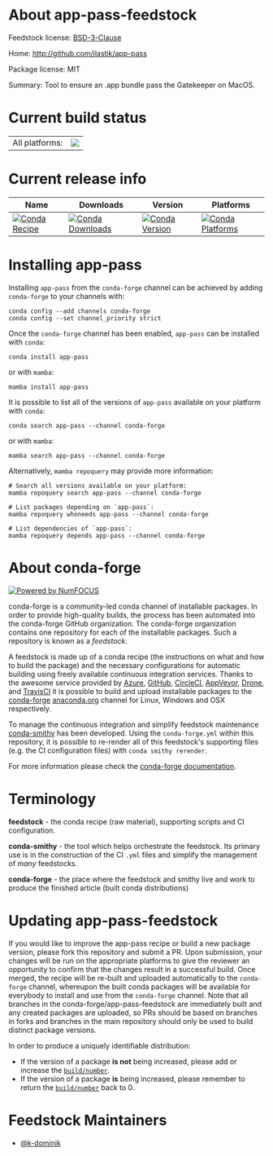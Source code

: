 About app-pass-feedstock
========================

Feedstock license: [BSD-3-Clause](https://github.com/conda-forge/app-pass-feedstock/blob/main/LICENSE.txt)

Home: http://github.com/ilastik/app-pass

Package license: MIT

Summary: Tool to ensure an .app bundle pass the Gatekeeper on MacOS.

Current build status
====================


<table><tr><td>All platforms:</td>
    <td>
      <a href="https://dev.azure.com/conda-forge/feedstock-builds/_build/latest?definitionId=25524&branchName=main">
        <img src="https://dev.azure.com/conda-forge/feedstock-builds/_apis/build/status/app-pass-feedstock?branchName=main">
      </a>
    </td>
  </tr>
</table>

Current release info
====================

| Name | Downloads | Version | Platforms |
| --- | --- | --- | --- |
| [![Conda Recipe](https://img.shields.io/badge/recipe-app--pass-green.svg)](https://anaconda.org/conda-forge/app-pass) | [![Conda Downloads](https://img.shields.io/conda/dn/conda-forge/app-pass.svg)](https://anaconda.org/conda-forge/app-pass) | [![Conda Version](https://img.shields.io/conda/vn/conda-forge/app-pass.svg)](https://anaconda.org/conda-forge/app-pass) | [![Conda Platforms](https://img.shields.io/conda/pn/conda-forge/app-pass.svg)](https://anaconda.org/conda-forge/app-pass) |

Installing app-pass
===================

Installing `app-pass` from the `conda-forge` channel can be achieved by adding `conda-forge` to your channels with:

```
conda config --add channels conda-forge
conda config --set channel_priority strict
```

Once the `conda-forge` channel has been enabled, `app-pass` can be installed with `conda`:

```
conda install app-pass
```

or with `mamba`:

```
mamba install app-pass
```

It is possible to list all of the versions of `app-pass` available on your platform with `conda`:

```
conda search app-pass --channel conda-forge
```

or with `mamba`:

```
mamba search app-pass --channel conda-forge
```

Alternatively, `mamba repoquery` may provide more information:

```
# Search all versions available on your platform:
mamba repoquery search app-pass --channel conda-forge

# List packages depending on `app-pass`:
mamba repoquery whoneeds app-pass --channel conda-forge

# List dependencies of `app-pass`:
mamba repoquery depends app-pass --channel conda-forge
```


About conda-forge
=================

[![Powered by
NumFOCUS](https://img.shields.io/badge/powered%20by-NumFOCUS-orange.svg?style=flat&colorA=E1523D&colorB=007D8A)](https://numfocus.org)

conda-forge is a community-led conda channel of installable packages.
In order to provide high-quality builds, the process has been automated into the
conda-forge GitHub organization. The conda-forge organization contains one repository
for each of the installable packages. Such a repository is known as a *feedstock*.

A feedstock is made up of a conda recipe (the instructions on what and how to build
the package) and the necessary configurations for automatic building using freely
available continuous integration services. Thanks to the awesome service provided by
[Azure](https://azure.microsoft.com/en-us/services/devops/), [GitHub](https://github.com/),
[CircleCI](https://circleci.com/), [AppVeyor](https://www.appveyor.com/),
[Drone](https://cloud.drone.io/welcome), and [TravisCI](https://travis-ci.com/)
it is possible to build and upload installable packages to the
[conda-forge](https://anaconda.org/conda-forge) [anaconda.org](https://anaconda.org/)
channel for Linux, Windows and OSX respectively.

To manage the continuous integration and simplify feedstock maintenance
[conda-smithy](https://github.com/conda-forge/conda-smithy) has been developed.
Using the ``conda-forge.yml`` within this repository, it is possible to re-render all of
this feedstock's supporting files (e.g. the CI configuration files) with ``conda smithy rerender``.

For more information please check the [conda-forge documentation](https://conda-forge.org/docs/).

Terminology
===========

**feedstock** - the conda recipe (raw material), supporting scripts and CI configuration.

**conda-smithy** - the tool which helps orchestrate the feedstock.
                   Its primary use is in the construction of the CI ``.yml`` files
                   and simplify the management of *many* feedstocks.

**conda-forge** - the place where the feedstock and smithy live and work to
                  produce the finished article (built conda distributions)


Updating app-pass-feedstock
===========================

If you would like to improve the app-pass recipe or build a new
package version, please fork this repository and submit a PR. Upon submission,
your changes will be run on the appropriate platforms to give the reviewer an
opportunity to confirm that the changes result in a successful build. Once
merged, the recipe will be re-built and uploaded automatically to the
`conda-forge` channel, whereupon the built conda packages will be available for
everybody to install and use from the `conda-forge` channel.
Note that all branches in the conda-forge/app-pass-feedstock are
immediately built and any created packages are uploaded, so PRs should be based
on branches in forks and branches in the main repository should only be used to
build distinct package versions.

In order to produce a uniquely identifiable distribution:
 * If the version of a package **is not** being increased, please add or increase
   the [``build/number``](https://docs.conda.io/projects/conda-build/en/latest/resources/define-metadata.html#build-number-and-string).
 * If the version of a package **is** being increased, please remember to return
   the [``build/number``](https://docs.conda.io/projects/conda-build/en/latest/resources/define-metadata.html#build-number-and-string)
   back to 0.

Feedstock Maintainers
=====================

* [@k-dominik](https://github.com/k-dominik/)

